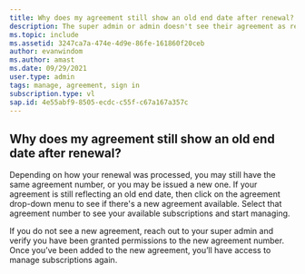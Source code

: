 ```yaml
---
title: Why does my agreement still show an old end date after renewal?
description: The super admin or admin doesn't see their agreement as renewed in the portal
ms.topic: include
ms.assetid: 3247ca7a-474e-4d9e-86fe-161860f20ceb
author: evanwindom
ms.author: amast
ms.date: 09/29/2021
user.type: admin
tags: manage, agreement, sign in
subscription.type: vl
sap.id: 4e55abf9-8505-ecdc-c55f-c67a167a357c
---
```


## Why does my agreement still show an old end date after renewal?
Depending on how your renewal was processed, you may still have the same agreement number, or you may be issued a new one. If your agreement is still reflecting an old end date, then click on the agreement drop-down menu to see if there's a new agreement available. Select that agreement number to see your available subscriptions and start managing. 

If you do not see a new agreement, reach out to your super admin and verify you have been granted permissions to the new agreement number. Once you’ve been added to the new agreement, you’ll have access to manage subscriptions again. 